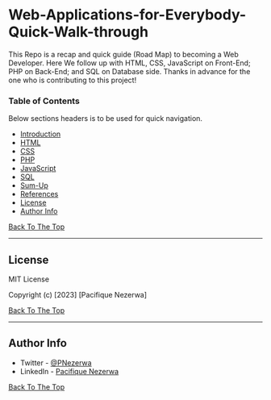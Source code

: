 # Web-Applications-for-Everybody-Quick-Walk-through
This Repo is a recap and quick guide (Road Map) to becoming a Web Developer. Here We follow up with HTML, CSS, JavaScript on Front-End; PHP on Back-End; and SQL on Database side.
Thanks in advance for the one who is contributing to this project!

### Table of Contents
Below sections headers is to be used for quick navigation.

- [Introduction](https://github.com/pacineee/Web-Applications-for-Everybody-Quick-Walk-through/blob/main/Introduction.md)
- [HTML](https://github.com/pacineee/Web-Applications-for-Everybody-Quick-Walk-through/blob/main/Html.md)
- [CSS](https://github.com/pacineee/Web-Applications-for-Everybody-Quick-Walk-through/blob/main/css.md)
- [PHP](https://github.com/pacineee/Web-Applications-for-Everybody-Quick-Walk-through/blob/main/php.md)
- [JavaScript](https://github.com/pacineee/Web-Applications-for-Everybody-Quick-Walk-through/blob/main/js.md)
- [SQL](#Database)
- [Sum-Up](#Conclusion)
- [References](#references)
- [License](#license)
- [Author Info](#author-info)

[Back To The Top](#Web-Applications-for-Everybody-Quick-Walk-through)

---

## License

MIT License

Copyright (c) [2023] [Pacifique Nezerwa]

[Back To The Top](#Web-Applications-for-Everybody-Quick-Walk-through)

---

## Author Info

- Twitter - [@PNezerwa](https://twitter.com/PNezerwa)
- LinkedIn - [Pacifique Nezerwa](https://www.linkedin.com/in/pacifique-nezerwa-5a5290204)

[Back To The Top](#Web-Applications-for-Everybody-Quick-Walk-through)
